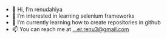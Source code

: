 - 👋 Hi, I’m renudahiya
- 👀 I’m interested in learning selenium frameworks
- 🌱 I’m currently learning how to create repositories in github
- 📫 You can reach me at ...er.renu3@gmail.com

<!---
renudahiya/renudahiya is a ✨ special ✨ repository because its `README.md` (this file) appears on your GitHub profile.
You can click the Preview link to take a look at your changes.
--->
